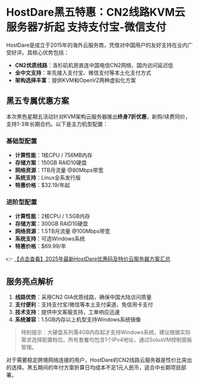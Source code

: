# HostDare黑五特惠：CN2线路KVM云服务器7折起 支持支付宝-微信支付

HostDare是成立于2015年的海外云服务商，凭借对中国用户的友好支持在业内广受好评。其核心优势包括：

- **CN2优质线路**：洛杉矶机房直连中国电信CN2网络，国内访问延迟低
- **全中文支持**：率先接入支付宝、微信支付等本土化支付方式
- **架构选择丰富**：提供KVM和OpenVZ两种虚拟化方案

## 黑五专属优惠方案

本次黑色星期五活动针对KVM架构云服务器推出**终身7折优惠**，新购/续费同价，支持1-3年长期合约。以下是主力机型配置：

### 基础型配置
- **计算性能**：1核CPU / 756MB内存
- **存储方案**：150GB RAID10硬盘
- **网络资源**：1TB月流量 @80Mbps带宽
- **系统支持**：Linux全系发行版
- **特惠价格**：$32.19/年起

### 进阶型配置
- **计算性能**：2核CPU / 1.5GB内存
- **存储方案**：300GB RAID10硬盘
- **网络资源**：1.5TB月流量 @100Mbps带宽
- **系统支持**：可选Windows系统
- **特惠价格**：$69.99/年

👉 [【点击查看】2025年最新HostDare优惠码及特价云服务器方案汇总](https://bit.ly/hostdare)

## 服务亮点解析
1. **线路优势**：采用CN2 GIA优质线路，确保中国大陆访问质量
2. **支付便利**：支持支付宝/微信等本土支付渠道，免信用卡支付
3. **技术支持**：提供中文客服支持，工单响应迅速
4. **系统兼容**：1.5GB内存以上机型支持Windows系统镜像

> 特别提示：大硬盘系列需4GB内存起才支持Windows系统，建议根据实际需求选择配置档位。所有套餐均包含1个IPv4地址，通过SolusVM控制面板管理。

对于需要稳定跨境网络连接的用户，HostDare的CN2线路云服务器是性价比突出的选择。黑五期间的年付方案折算日均成本不足1元人民币，适合中长期项目部署。